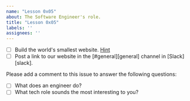 ```yaml
---
name: "Lesson 0x05"
about: The Software Engineer's role.
title: "Lesson 0x05"
labels: ''
assignees: ''
---
```


* [ ] Build the world's smallest website. [Hint](./../../guides/html.html)
* [ ] Post a link to our website in the [#general][general] channel in [Slack][slack].

Please add a comment to this issue to answer the following questions:

* [ ] What does an engineer do?
* [ ] What tech role sounds the most interesting to you?
